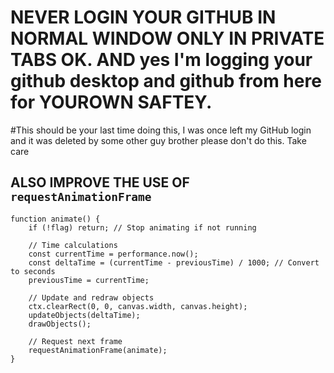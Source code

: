 # NEVER LOGIN YOUR GITHUB IN NORMAL WINDOW ONLY IN PRIVATE TABS OK. AND yes I'm logging your github desktop and github from here  for YOUROWN SAFTEY.
#This should be your last time doing this, I was once left my GitHub login and it was deleted by some other guy brother please don't do this. Take care
## ALSO IMPROVE THE USE OF ```requestAnimationFrame```
```
function animate() {
    if (!flag) return; // Stop animating if not running

    // Time calculations
    const currentTime = performance.now();
    const deltaTime = (currentTime - previousTime) / 1000; // Convert to seconds
    previousTime = currentTime;

    // Update and redraw objects
    ctx.clearRect(0, 0, canvas.width, canvas.height);
    updateObjects(deltaTime);
    drawObjects();

    // Request next frame
    requestAnimationFrame(animate);
}
```
